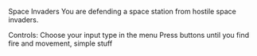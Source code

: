 Space Invaders
You are defending a space station from hostile space invaders.

Controls:
Choose your input type in the menu
Press buttons until you find fire and movement, simple stuff